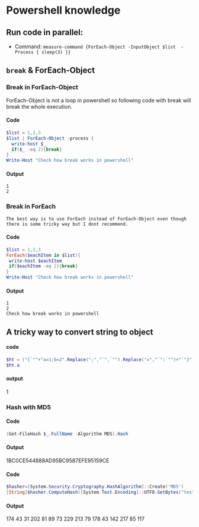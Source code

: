 # Powershell knowledge
## Run code in parallel:
  - Command: `measure-command {ForEach-Object -InputObject $list  -Process { sleep(3) }}`
## `break` & ForEach-Object
### Break in ForEach-Object
ForEach-Object is not a loop in powershell so following code with break will break the whole execution.
#### Code
```powershell
$list = 1,2,3
$list | ForEach-Object -process {
  write-host $_ 
  if($_ -eq 2){break}
}
Write-Host "Check how break works in powershell"
```    
#### Output
```
1
2
```
### Break in ForEach 
    The best way is to use ForEach instead of ForEach-Object even though there is some tricky way but I dont recommend.
#### Code
```powershell
$list = 1,2,3
ForEach($eachItem in $list){
 write-host $eachItem
 if($eachItem -eq 2){break}
}
Write-Host "Check how break works in powershell"
```
#### Output
```
1
2
Check how break works in powershell
```
## A tricky way to convert string to object
#### code
```powershell
$ht = ("{`""+"a=1;b=2".Replace(";","`",`"").Replace("=","`":`"")+"`"}") | ConvertFrom-Json
$ht.a
```
#### output
1

### Hash with MD5
#### Code

```powershell
(Get-FileHash $_.FullName -Algorithm MD5).Hash
```
#### Output
1BC0CE544888AD95BC9587EFE95159CE
#### Code

```powershell
$hasher=[System.Security.Cryptography.HashAlgorithm]::Create('MD5')
[String]$hasher.ComputeHash([System.Text.Encoding]::UTF8.GetBytes("testing"))
```
#### Output
174 43 31 202 81 89 73 229 213 79 178 43 142 217 85 117
